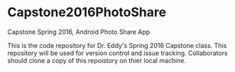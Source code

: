 # Capstone2016PhotoShare
Capstone Spring 2016, Android Photo Share App

This is the code repository for Dr. Eddy's Spring 2016 Capstone class. 
This repository will be used for version control and issue tracking.
Collaborators should clone a copy of this repoistory on thier local machine.


